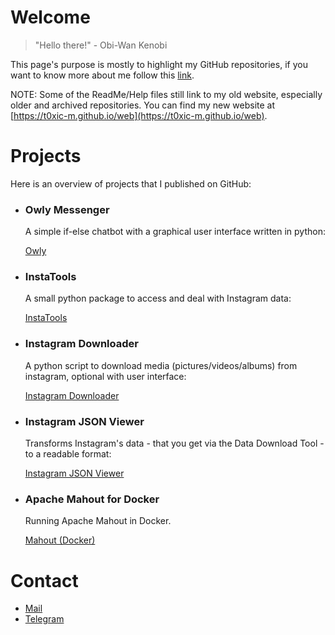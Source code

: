 # Welcome

> "Hello there!"
> \- Obi-Wan Kenobi

This page's purpose is mostly to highlight my GitHub repositories, if you want to know more about me follow this [link](https://t0xic-m.github.io/web/).

NOTE: Some of the ReadMe/Help files still link to my old website, especially older and archived repositories. You can find my new website at [https://t0xic-m.github.io/web](https://t0xic-m.github.io/web).

# Projects

Here is an overview of projects that I published on GitHub:

- ### Owly Messenger

  A simple if-else chatbot with a graphical user interface written in python:

  [Owly](https://t0xic-m.github.io/owly)
  
- ### InstaTools

  A small python package to access and deal with Instagram data:

  [InstaTools](https://t0xic-m.github.io/instatools/)

- ### Instagram Downloader

  A python script to download media (pictures/videos/albums) from instagram, optional with user interface:

  [Instagram Downloader](https://t0xic-m.github.io/instagram_downloader/)

- ### Instagram JSON Viewer

  Transforms Instagram's data - that you get via the Data Download Tool - to a readable format:

  [Instagram JSON Viewer](https://t0xic-m.github.io/instagram_json_viewer/)
  
- ### Apache Mahout for Docker

  Running Apache Mahout in Docker.
  
  [Mahout (Docker)](https://github.com/t0xic-m/mahout_docker)

# Contact

- [Mail](mailto:micha.birklbauer@gmail.com)
- [Telegram](https://t.me/micha_birklbauer)

